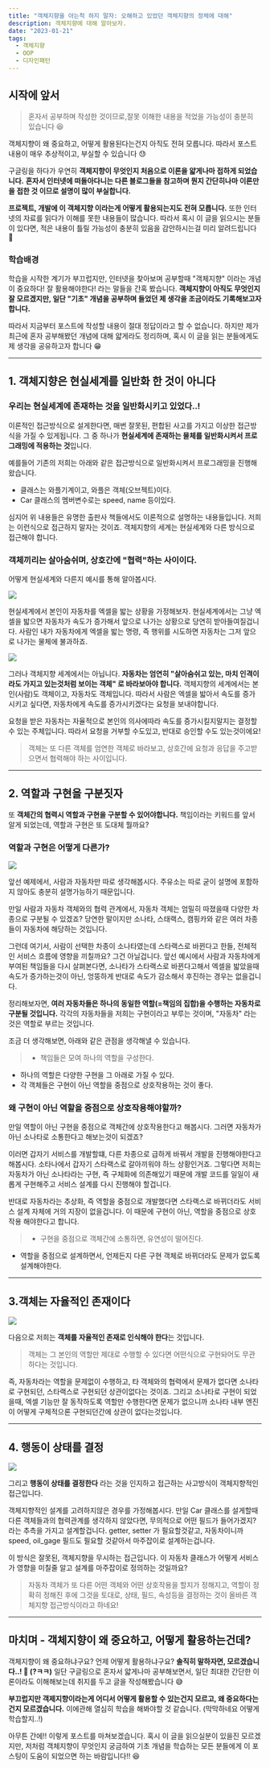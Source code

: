 ```yaml
---
title: "객체지향을 아는척 하지 말자: 오해하고 있었던 객체지향의 정체에 대해"
description: 객체지향에 대해 알아보자.
date: "2023-01-21"
tags:
  - 객체지향
  - OOP
  - 디자인패턴
---
```


## 시작에 앞서

> 혼자서 공부하며 작성한 것이므로,잘못 이해한 내용을 적었을 가능성이 충분히 있습니다 😆

객체지향이 왜 중요하고, 어떻게 활용된다는건지 아직도 전혀 모릅니다. 따라서 포스트 내용이 매우 추상적이고, 부실할 수 있습니다 😓

구글링을 하다가 우연히 **객체지향이 무엇인지 처음으로 이론을 얇게나마 접하게 되었습니다.** **혼자서 인터넷에 떠돌아다니는 다른 블로그들을 참고하며 뭔지 간단히나마 이론만을 접한 것 이므로 설명이 많이 부실합니다.**

**프로젝트, 개발에 이 객체지향 이라는게 어떻게 활용되는지도 전혀 모릅니다.** 또한 인터넷의 자료를 읽다가 이해를 못한 내용들이 많습니다. 따라서 혹시 이 글을 읽으시는 분들이 있다면, 적은 내용이 틀릴 가능성이 충분히 있음을 감안하시는걸 미리 알려드립니다 🙏

### 학습배경

학습을 시작한 계기가 부끄럽지만, 인터넷을 찾아보며 공부할때 "객체지향" 이라는 개념이 중요하다! 잘 활용해야한다! 라는 말들을 간혹 봤습니다. **객체지향이 아직도 무엇인지 잘 모르겠지만, 일단 "기초" 개념을 공부하며 들었던 제 생각을 조금이라도 기록해보고자 합니다.**

따라서 지금부터 포스트에 작성할 내용이 절대 정답이라고 할 수 없습니다. 하지만 제가 최근에 혼자 공부해봤던 개념에 대해 얇게라도 정리하며, 혹시 이 글을 읽는 분들에게도 제 생각을 공유하고자 합니다 😁

---

## 1. 객체지향은 현실세계를 일반화 한 것이 아니다

### 우리는 현실세계에 존재하는 것을 일반화시키고 있었다..!

이론적인 접근방식으로 설게한다면, 매번 잘못된, 편합된 사고를 가지고 이상한 접근방식을 가질 수 있게됩니다. 그 중 하나가 **현실세계에 존재하는 물체를 일반화시켜서 프로그래밍에 적용하는 것**입니다.

예를들어 기존의 저희는 아래와 같은 접근방식으로 일반화시켜서 프로그래밍을 진행해왔습니다.

- 클래스는 와플기계이고, 와플은 객체(오브젝트)이다.
- Car 클래스의 멤버변수로는 speed, name 등이있다.

심지어 위 내용들은 유명한 출판사 책들에서도 이론적으로 설명하는 내용들입니다. 저희는 이런식으로 접근하지 말자는 것이죠. 객체지향의 세계는 현실세계와 다른 방식으로 접근해야 합니다.

### 객체끼리는 살아숨쉬며, 상호간에 "협력"하는 사이이다.

어떻게 현실세계와 다른지 예시를 통해 알아봅시다.

![](https://velog.velcdn.com/images/msung99/post/95b7225b-c22b-49ce-affa-319f15835b68/image.png)

현실세계에서 본인이 자동차를 엑셀을 밟는 상황을 가정해보자. 현실세계에서는 그냥 엑셀을 밟으면 자동차가 속도가 증가해서 앞으로 나가는 상황으로 당연히 받아들여질겁니다. 사람인 내가 자동차에게 엑셀을 밟는 명령, 즉 행위를 시도하면 자동차는 그저 앞으로 나가는 물체에 불과하죠.

![](https://velog.velcdn.com/images/msung99/post/653bace8-97e7-41c2-bc42-71d33e587966/image.png)

그러나 객체지향 세계에서는 아닙니다. **자동차는 엄연히 "살아숨쉬고 있는, 마치 인격이라도 가지고 있는것처럼 보이는 객체" 로 바라보아야 합니다.** 객체지향의 세계에서는 본인(사람)도 객체이고, 자동차도 객체입니다. 따라서 사람은 엑셀을 밟아서 속도를 증가시키고 싶다면, 자동차에게 속도를 증가시키겠다는 요청을 보내야합니다.

요청을 받은 자동차는 자율적으로 본인의 의사에따라 속도를 증가시킬지말지는 결정할 수 있는 주체입니다. 따라서 요청을 거부할 수도있고, 반대로 승인할 수도 있는것이에요!

> 객체는 또 다른 객체를 엄연한 객체로 바라보고, 상호간에 요청과 응답을 주고받으면서 협력해야 하는 사이입니다.

---

## 2. 역할과 구현을 구분짓자

또 **객체간의 협력시 역할과 구현을 구분할 수 있어야합니다.** 책임이라는 키워드를 앞서 알게 되었는데, 역할과 구현은 또 도대체 뭘까요?

### 역할과 구현은 어떻게 다른가?

![](https://velog.velcdn.com/images/msung99/post/fcfc85f5-2d00-4868-913e-8da9d8892b3c/image.png)

앞선 예제에서, 사람과 자동차만 따로 생각해봅시다. 주유소는 따로 굳이 설명에 포함하지 않아도 충분히 설명가능하기 때문입니다.

만일 사람과 자동차 객체와의 협력 관계에서, 자동차 객체는 엄밀히 따졌을때 다양한 차종으로 구분될 수 있겠죠? 당연한 말이지만 소나타, 스태랙스, 캠핑카와 같은 여러 차종들이 자동차에 해당하는 것입니다.

그런데 여기서, 사람이 선택한 차종이 소나타였는데 스타랙스로 바뀐다고 한들, 전체적인 서비스 흐름에 영향을 끼칠까요? 그건 아닐겁니다. 앞선 예시에서 사람과 자동차에게 부여된 책임들을 다시 살펴본다면, 소나타가 스타랙스로 바뀐다고해서 엑셀을 밟았을때 속도가 증가하는것이 아닌, 엉뚱하게 반대로 속도가 감소해서 후진하는 경우는 없을겁니다.

정리해보자면, **여러 자동차들은 하나의 동일한 역할(=책임의 집합)을 수행하는 자동차로 구분될 것입니다.** 각각의 자동차들을 저희는 구현이라고 부루는 것이며, "자동차" 라는 것은 역할로 부르는 것입니다.

조금 더 생각해보면, 아래와 같은 관점을 생각해낼 수 있습니다.

> - 책임들은 모여 하나의 역할을 구성한다.

- 하나의 역할은 다양한 구현을 그 아래로 가질 수 있다.
- 각 객체들은 구현이 아닌 역할을 중점으로 상호작용하는 것이 좋다.

### 왜 구현이 아닌 역할을 중점으로 상호작용해야할까?

만일 역할이 아닌 구현을 중점으로 객체간에 상호작용한다고 해봅시다. 그러면 자동차가 아닌 소나타로 소통한다고 해보는것이 되겠죠?

이러면 갑자기 서비스를 개발할떄, 다른 차종으로 급하게 바꿔서 개발을 진행해야한다고 해봅시다. 소타나에서 갑자기 스타랙스로 갈아끼워야 하느 상황인거죠. 그렇다면 저희는 자동차가 아닌 소나타라는 구현, 즉 구체화에 의존해있기 때문에 개발 코드를 일일이 새롭게 구현해주고 서비스 설계를 다시 진행해야 할겁니다.

반대로 자동차라는 추상화, 즉 역할을 중점으로 개발했다면 스타랙스로 바뀌더라도 서비스 설계 자체에 거의 지장이 없을겁니다. 이 때문에 구현이 아닌, 역할을 중점으로 상호작용 해야한다고 합니다.

> - 구현을 중점으로 객체간에 소통하면, 유연성이 떨어진다.

- 역할을 중점으로 설계하면서, 언제든지 다른 구현 객체로 바뀌더라도 문제가 없도록 설계해야한다.

---

## 3.객체는 자율적인 존재이다

![](https://velog.velcdn.com/images/msung99/post/45c6d3c1-b674-4acf-9106-5c9d59378dbb/image.png)

다음으로 저희는 **객체를 자율적인 존재로 인식해야 한다**는 것입니다.

> 객체는 그 본인의 역할만 제대로 수행할 수 있다면 어떤식으로 구현돠어도 무관하다는 것입니다.

즉, 자동차라는 역할을 문제없이 수행하고, 타 객체와의 협력에서 문제가 없다면 소나타로 구현되던, 스타랙스로 구현되던 상관이없다는 것이죠. 그리고 소나타로 구현이 되었을때, 엑셀 기능만 잘 동작하도록 역할만 수행한다면 문제가 없으니까 소나타 내부 엔진이 어떻게 구체적으론 구현되던간에 상관이 없다는것입니다.

---

## 4. 행동이 상태를 결정

![](https://velog.velcdn.com/images/msung99/post/94ae3dd4-bbe8-4eb9-a8c1-019cfc47b2cd/image.png)

그리고 **행동이 상태를 결정한다** 라는 것을 인지하고 접근하는 사고방식이 객체지향적인 접근입니다.

객체지향적인 설계를 고려하지않은 경우를 가정해봅시다.
만일 Car 클래스를 설게할때 다른 객체들과의 협력관계를 생각하지 않았다면, 무의적으로 어떤 필드가 들어가겠지? 라는 추측을 가지고 설계할겁니다.
getter, setter 가 필요할것같고, 자동차이니까 speed, oil_gage 필드도 필요할 것같아서 마주잡이로 설계하는겁니다.

이 방식은 잘못된, 객체지향을 무시하는 접근입니다. 이 자동차 클래스가 어떻게 서비스가 영향을 미칠줄 알고 설계를 마주잡이로 정의하는 것일까요?

> 자동차 객체가 또 다른 어떤 객체와 어떤 상호작용을 할지가 정해지고, 역할이 정확히 정해진 후에 그것을 토대로, 상태, 필드, 속성등을 결정하는 것이 올바른 객체지향 접근방식이라고 하네요!

---

## 마치며 - 객체지향이 왜 중요하고, 어떻게 활용하는건데?

객체지향이 왜 중요하냐구요? 언제 어떻게 활용하냐구요?
**솔직히 말하자면, 모르겠습니다..! 🥹 (?ㅋㅋ)** 일단 구글링으로 혼자서 얇게나마 공부해보면서, 일단 최대한 간단한 이론이라도 이해해보는데 취지를 두고 글을 작성해봤습니다 😅

**부끄럽지만 객제지향이라는게 어디서 어떻게 활용할 수 있는건지 모르고, 왜 중요하다는건지 모르겠습니다.** 이에관해 열심히 학습을 해봐야할 것 같습니다. (막막하네요 어떻게 학습할지..!)

아무튼 간에!! 이렇게 포스트를 마쳐보겠습니다. 혹시 이 글을 읽으실분이 있을진 모르겠지만, 저처럼 객체지향이 무엇인지 궁금하여 기초 개념을 학습하는 모든 분들에게 이 포스팅이 도움이 되었으면 하는 바람입니다!! 😆
